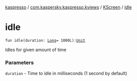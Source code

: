 [kaspresso](../../index.md) / [com.kaspersky.kaspresso.kviews](../index.md) / [KScreen](index.md) / [idle](./idle.md)

# idle

`fun idle(duration: `[`Long`](https://kotlinlang.org/api/latest/jvm/stdlib/kotlin/-long/index.html)` = 1000L): `[`Unit`](https://kotlinlang.org/api/latest/jvm/stdlib/kotlin/-unit/index.html)

Idles for given amount of time

### Parameters

`duration` - Time to idle in milliseconds (1 second by default)